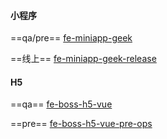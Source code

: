 #### 小程序

==qa/pre== [fe-miniapp-geek](https://ci.kanzhun-inc.com/job/fe-miniapp-geek/)

==线上== [fe-miniapp-geek-release](https://ci.kanzhun-inc.com/job/fe-miniapp-geek-release/)



#### H5

==qa== [fe-boss-h5-vue](https://ci.kanzhun-inc.com/job/fe-boss-h5-vue/)

==pre== [ fe-boss-h5-vue-pre-ops](https://ci.kanzhun-inc.com/job/fe-boss-h5-vue-pre-ops/)

 

